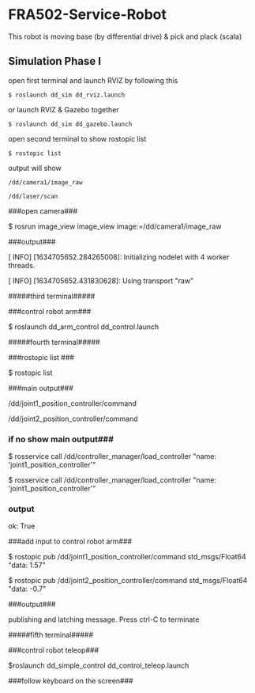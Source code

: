 # FRA502-Service-Robot
This robot is moving base (by differential drive) &amp; pick and plack (scala)

## Simulation Phase I
open first terminal and launch RVIZ by following this 

~~~~~~
$ roslaunch dd_sim dd_rviz.launch
~~~~~~

or launch RVIZ & Gazebo together

~~~
$ roslaunch dd_sim dd_gazebo.launch
~~~

open second terminal to show rostopic list

~~~
$ rostopic list
~~~

output will show 

~~~
/dd/camera1/image_raw
~~~
~~~
/dd/laser/scan
~~~

###open camera###

$ rosrun image_view image_view image:=/dd/camera1/image_raw

###output###

[ INFO] [1634705652.284265008]: Initializing nodelet with 4 worker threads.

[ INFO] [1634705652.431830628]: Using transport "raw"

#####third terminal#####

###control robot arm###

$ roslaunch dd_arm_control dd_control.launch

#####fourth terminal#####

###rostopic list ###

$ rostopic list

###main output###

/dd/joint1_position_controller/command

/dd/joint2_position_controller/command

### if no show main output###
$ rosservice call /dd/controller_manager/load_controller "name: 'joint1_position_controller'"

$ rosservice call /dd/controller_manager/load_controller "name: 'joint1_position_controller'"

### output ###

ok: True

###add input to control robot arm###

$ rostopic pub /dd/joint1_position_controller/command std_msgs/Float64 "data: 1.57"

$ rostopic pub /dd/joint2_position_controller/command std_msgs/Float64 "data: -0.7"

###output###

publishing and latching message. Press ctrl-C to terminate

#####fifth terminal#####

###control robot teleop###

$roslaunch dd_simple_control dd_control_teleop.launch

###follow keyboard on the screen###
